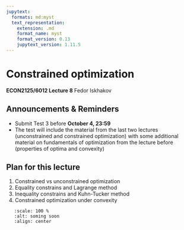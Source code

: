 ```yaml
---
jupytext:
  formats: md:myst
  text_representation:
    extension: .md
    format_name: myst
    format_version: 0.13
    jupytext_version: 1.11.5
---
```


# Constrained optimization
**ECON2125/6012 Lecture 8**
Fedor Iskhakov

## Announcements & Reminders

- Submit Test 3 before **October 4, 23:59**
- The test will include the material from the last two lectures (unconstrained and constrained optimization) with some additional material on fundamentals of optimization from the lecture before (properties of optima and convexity)

## Plan for this lecture

1. Constrained vs unconstrained optimization
2. Equality constrains and Lagrange method
3. Inequality constrains and Kuhn-Tucker method
4. Constrained optimization under convexity


```{image} _static/img/coming_soon.png
   :scale: 100 %
   :alt: soming soon
   :align: center
```

